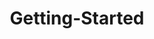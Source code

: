 ---
layout: post
title: Getting-Started
description: getting started
platform: aspnet-core
control: NumericTextBox
documentation: ug
---